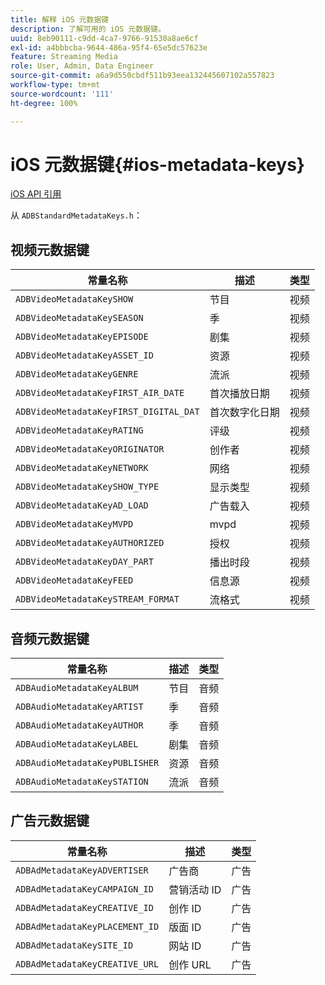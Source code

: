 ```yaml
---
title: 解释 iOS 元数据键
description: 了解可用的 iOS 元数据键。
uuid: 8eb90111-c9dd-4ca7-9766-91530a8ae6cf
exl-id: a4bbbcba-9644-486a-95f4-65e5dc57623e
feature: Streaming Media
role: User, Admin, Data Engineer
source-git-commit: a6a9d550cbdf511b93eea132445607102a557823
workflow-type: tm+mt
source-wordcount: '111'
ht-degree: 100%

---
```


# iOS 元数据键{#ios-metadata-keys}

[iOS API 引用](https://adobe-marketing-cloud.github.io/media-sdks/reference/ios/)

从 `ADBStandardMetadataKeys.h`：

## 视频元数据键

| 常量名称 | 描述 | 类型 |
|---|---|---|
| `ADBVideoMetadataKeySHOW` | 节目 | 视频 |
| `ADBVideoMetadataKeySEASON` | 季 | 视频 |
| `ADBVideoMetadataKeyEPISODE` | 剧集 | 视频 |
| `ADBVideoMetadataKeyASSET_ID` | 资源 | 视频 |
| `ADBVideoMetadataKeyGENRE` | 流派 | 视频 |
| `ADBVideoMetadataKeyFIRST_AIR_DATE` | 首次播放日期 | 视频 |
| `ADBVideoMetadataKeyFIRST_DIGITAL_DAT` | 首次数字化日期 | 视频 |
| `ADBVideoMetadataKeyRATING` | 评级 | 视频 |
| `ADBVideoMetadataKeyORIGINATOR` | 创作者 | 视频 |
| `ADBVideoMetadataKeyNETWORK` | 网络 | 视频 |
| `ADBVideoMetadataKeySHOW_TYPE` | 显示类型 | 视频 |
| `ADBVideoMetadataKeyAD_LOAD` | 广告载入 | 视频 |
| `ADBVideoMetadataKeyMVPD` | mvpd | 视频 |
| `ADBVideoMetadataKeyAUTHORIZED` | 授权 | 视频 |
| `ADBVideoMetadataKeyDAY_PART` | 播出时段 | 视频 |
| `ADBVideoMetadataKeyFEED` | 信息源 | 视频 |
| `ADBVideoMetadataKeySTREAM_FORMAT` | 流格式 | 视频 |

## 音频元数据键

| 常量名称 | 描述 | 类型 |
|---|---|---|
| `ADBAudioMetadataKeyALBUM` | 节目 | 音频 |
| `ADBAudioMetadataKeyARTIST` | 季 | 音频 |
| `ADBAudioMetadataKeyAUTHOR` | 季 | 音频 |
| `ADBAudioMetadataKeyLABEL` | 剧集 | 音频 |
| `ADBAudioMetadataKeyPUBLISHER` | 资源 | 音频 |
| `ADBAudioMetadataKeySTATION` | 流派 | 音频 |

## 广告元数据键

| 常量名称 | 描述 | 类型 |
|---|---|---|
| `ADBAdMetadataKeyADVERTISER` | 广告商 | 广告 |
| `ADBAdMetadataKeyCAMPAIGN_ID` | 营销活动 ID | 广告 |
| `ADBAdMetadataKeyCREATIVE_ID` | 创作 ID | 广告 |
| `ADBAdMetadataKeyPLACEMENT_ID` | 版面 ID | 广告 |
| `ADBAdMetadataKeySITE_ID` | 网站 ID | 广告 |
| `ADBAdMetadataKeyCREATIVE_URL` | 创作 URL | 广告 |
